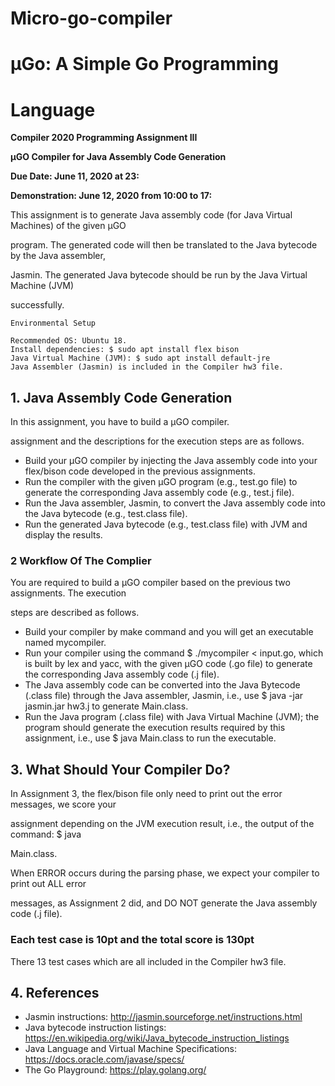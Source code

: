 # Micro-go-compiler
# μGo: A Simple Go Programming

# Language

**Compiler 2020 Programming Assignment III**

**μGO Compiler for Java Assembly Code Generation**

**Due Date: June 11, 2020 at 23:**

**Demonstration: June 12, 2020 from 10:00 to 17:**

This assignment is to generate Java assembly code (for Java Virtual Machines) of the given μGO

program. The generated code will then be translated to the Java bytecode by the Java assembler,

Jasmin. The generated Java bytecode should be run by the Java Virtual Machine (JVM)

successfully.

```
Environmental Setup
```
```
Recommended OS: Ubuntu 18.
Install dependencies: $ sudo apt install flex bison
Java Virtual Machine (JVM): $ sudo apt install default-jre
Java Assembler (Jasmin) is included in the Compiler hw3 file.
```
## 1. Java Assembly Code Generation

In this assignment, you have to build a μGO compiler.

assignment and the descriptions for the execution steps are as follows.

* Build your μGO compiler by injecting the Java assembly code into your flex/bison code developed in the previous assignments.
* Run the compiler with the given μGO program (e.g., test.go file) to generate the corresponding Java assembly code (e.g., test.j file).
* Run the Java assembler, Jasmin, to convert the Java assembly code into the Java bytecode (e.g., test.class file).
* Run the generated Java bytecode (e.g., test.class file) with JVM and display the results.

### 2 Workflow Of The Complier

You are required to build a μGO compiler based on the previous two assignments. The execution

steps are described as follows.

* Build your compiler by make command and you will get an executable named mycompiler.
* Run your compiler using the command $ ./mycompiler < input.go, which is built by lex and yacc, with the given μGO code (.go file) to generate the corresponding Java assembly code (.j file).
* The Java assembly code can be converted into the Java Bytecode (.class file) through the Java assembler, Jasmin, i.e., use $ java -jar jasmin.jar hw3.j to generate Main.class.
* Run the Java program (.class file) with Java Virtual Machine (JVM); the program should generate the execution results required by this assignment, i.e., use $ java Main.class to run the executable.

## 3. What Should Your Compiler Do?

In Assignment 3, the flex/bison file only need to print out the error messages, we score your

assignment depending on the JVM execution result, i.e., the output of the command: $ java

Main.class.

When ERROR occurs during the parsing phase, we expect your compiler to print out ALL error

messages, as Assignment 2 did, and DO NOT generate the Java assembly code (.j file).

### Each test case is 10pt and the total score is 130pt

There 13 test cases which are all included in the Compiler hw3 file.


## 4. References

* Jasmin instructions: http://jasmin.sourceforge.net/instructions.html
* Java bytecode instruction listings: https://en.wikipedia.org/wiki/Java_bytecode_instruction_listings
* Java Language and Virtual Machine Specifications: https://docs.oracle.com/javase/specs/
* The Go Playground: https://play.golang.org/
